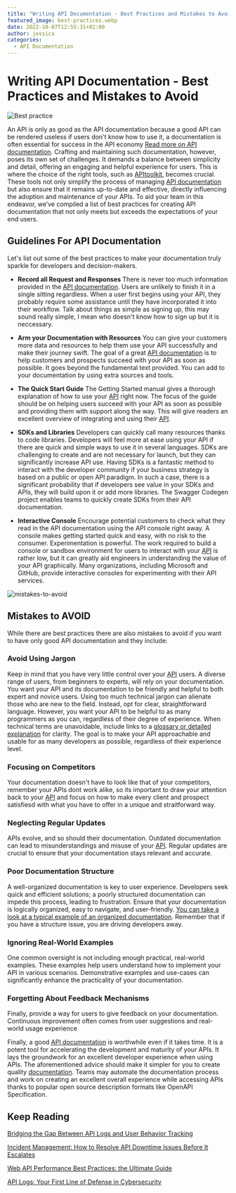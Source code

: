 ```yaml
---
title: "Writing API Documentation - Best Practices and Mistakes to Avoid"
featured_image: best-practices.webp
date: 2022-10-07T12:55:31+02:00
author: jessica
categories:
  - API Documentation
---
```


# Writing API Documentation - Best Practices and Mistakes to Avoid

![Best practice](./best-practices.webp "Best practices. Photo from Pexels.com")

An API is only as good as the API documentation because a good API can be rendered useless if users don't know how to use it, a documentation is often essential for success in the API economy [Read more on API documentation](/blog/api-documentation-top-tools-and-using-them-right/). Crafting and maintaining such documentation, however, poses its own set of challenges. It demands a balance between simplicity and detail, offering an engaging and helpful experience for users. This is where the choice of the right tools, such as [APItoolkit](https://apitoolkit.io/), becomes crucial. These tools not only simplify the process of managing [API documentation](https://apitoolkit.io/blog/api-documentation-vs-api-specification/) but also ensure that it remains up-to-date and effective, directly influencing the adoption and maintenance of your APIs. To aid your team in this endeavor, we’ve compiled a list of best practices for creating API documentation that not only meets but exceeds the expectations of your end users.

## Guidelines For API Documentation

Let's list out some of the best practices to make your documentation truly sparkle for developers and decision-makers.

- **Record all Request and Responses**
  There is never too much information provided in the [API documentation](https://apitoolkit.io/blog/api-documentation-vs-api-specification/). Users are unlikely to finish it in a single sitting regardless. When a user first begins using your API, they probably require some assistance until they have incorporated it into their workflow. Talk about things as simple as signing up, this may sound really simple, I mean who doesn't know how to sign up but it is neccessary.

- **Arm your Documentation with Resources**
  You can give your customers more data and resources to help them use your API successfully and make their journey swift. The goal of a great [API documentation](https://apitoolkit.io/blog/api-documentation-vs-api-specification/) is to help customers and prospects succeed with your API as soon as possible. It goes beyond the fundamental text provided. You can add to your documentation by using extra sources and tools.

- **The Quick Start Guide**
  The Getting Started manual gives a thorough explanation of how to use your [API](https://apitoolkit.io/blog/monitor-api-slas-and-slos/) right now. The focus of the guide should be on helping users succeed with your API as soon as possible and providing them with support along the way. This will give readers an excellent overview of integrating and using their [API](https://apitoolkit.io/blog/monitor-api-slas-and-slos/).

- **SDKs and Libraries**
  Developers can quickly call many resources thanks to code libraries. Developers will feel more at ease using your API if there are quick and simple ways to use it in several languages. SDKs are challenging to create and are not necessary for launch, but they can significantly increase API use. Having SDKs is a fantastic method to interact with the developer community if your business strategy is based on a public or open API paradigm. In such a case, there is a significant probability that if developers see value in your SDKs and APIs, they will build upon it or add more libraries. The Swagger Codegen project enables teams to quickly create SDKs from their API documentation.

- **Interactive Console**
  Encourage potential customers to check what they read in the API documentation using the API console right away. A console makes getting started quick and easy, with no risk to the consumer. Experimentation is powerful. The work required to build a console or sandbox environment for users to interact with your [API](https://apitoolkit.io/blog/importance-of-streamlining-navigations/) is rather low, but it can greatly aid engineers in understanding the value of your API graphically. Many organizations, including Microsoft and GitHub, provide interactive consoles for experimenting with their API services.

![mistakes-to-avoid](./mistakes-to-avoid.jpg "Photos by Bankrs on Istock")

## Mistakes to AVOID

While there are best practices there are also mistakes to avoid if you want to have only good API documentation and they include:

### Avoid Using Jargon

Keep in mind that you have very little control over your [API](https://apitoolkit.io/blog/importance-of-streamlining-navigations/) users. A diverse range of users, from beginners to experts, will rely on your documentation. You want your API and its documentation to be friendly and helpful to both expert and novice users. Using too much technical jargon can alienate those who are new to the field. Instead, opt for clear, straightforward language. However, you want your API to be helpful to as many programmers as you can, regardless of their degree of experience. When technical terms are unavoidable, include links to a [glossary or detailed explanation](https://rapidapi.com/blog/api-glossary/) for clarity. The goal is to make your API approachable and usable for as many developers as possible, regardless of their experience level.

### Focusing on Competitors

Your documentation doesn't have to look like that of your competitors, remember your APIs dont work alike, so its important to draw your attention back to your [API](https://apitoolkit.io/blog/importance-of-streamlining-navigations/) and focus on how to make every client and prospect satisfiesd with what you have to offer in a unique and straitforward way.

### Neglecting Regular Updates

APIs evolve, and so should their documentation. Outdated documentation can lead to misunderstandings and misuse of your [API](https://apitoolkit.io/blog/importance-of-streamlining-navigations/). Regular updates are crucial to ensure that your documentation stays relevant and accurate.

### Poor Documentation Structure

A well-organized documentation is key to user experience. Developers seek quick and efficient solutions; a poorly structured documentation can impede this process, leading to frustration. Ensure that your documentation is logically organized, easy to navigate, and user-friendly. [You can take a look at a typical example of an organized documentation](https://apitoolkit.io). Remember that if you have a structure issue, you are driving developers away.

### Ignoring Real-World Examples

One common oversight is not including enough practical, real-world examples. These examples help users understand how to implement your API in various scenarios. Demonstrative examples and use-cases can significantly enhance the practicality of your documentation.

### Forgetting About Feedback Mechanisms

Finally, provide a way for users to give feedback on your documentation. Continuous improvement often comes from user suggestions and real-world usage experience

Finally, a good [API documentation](https://apitoolkit.io/blog/creating-user-friendly-static-rest-api-documentation/) is worthwhile even if it takes time. It is a potent tool for accelerating the development and maturity of your APIs. It lays the groundwork for an excellent developer experience when using APIs. The aforementioned advice should make it simpler for you to create quality [documentation](https://apitoolkit.io/blog/creating-user-friendly-static-rest-api-documentation/). Teams may automate the documentation process and work on creating an excellent overall experience while accessing APIs thanks to popular open source description formats like OpenAPI Specification.

## Keep Reading

[Bridging the Gap Between API Logs and User Behavior Tracking](https://apitoolkit.io/blog/api-logs-and-user-behaviour-tracking/)

[Incident Management: How to Resolve API Downtime Issues Before It Escalates](https://apitoolkit.io/blog/api-downtime/)

[Web API Performance Best Practices: the Ultimate Guide](https://apitoolkit.io/blog/web-api-performance/)

[API Logs: Your First Line of Defense in Cybersecurity](https://apitoolkit.io/blog/api-logs-in-cybersecurity/)

